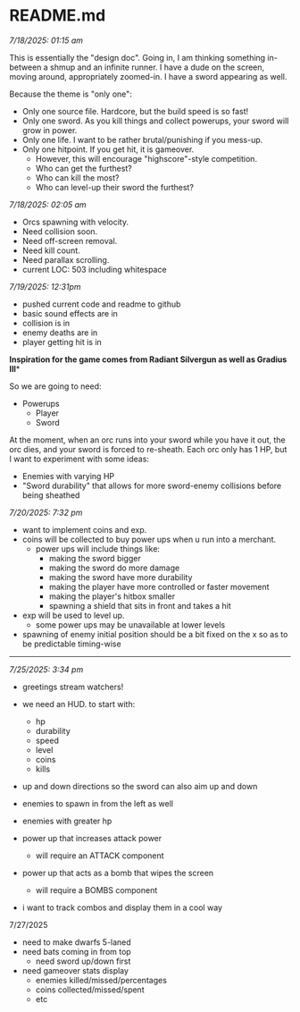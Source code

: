 # README.md

*7/18/2025: 01:15 am*

This is essentially the "design doc".
Going in, I am thinking something in-between a shmup and an infinite runner.
I have a dude on the screen, moving around, appropriately zoomed-in.
I have a sword appearing as well. 

Because the theme is "only one":

- Only one source file. Hardcore, but the build speed is so fast!
- Only one sword. As you kill things and collect powerups, your sword will grow in power.
- Only one life. I want to be rather brutal/punishing if you mess-up.
- Only one hitpoint. If you get hit, it is gameover.
  - However, this will encourage "highscore"-style competition.
  - Who can get the furthest?
  - Who can kill the most?
  - Who can level-up their sword the furthest?

*7/18/2025: 02:05 am*

- Orcs spawning with velocity. 
- Need collision soon.
- Need off-screen removal.
- Need kill count.
- Need parallax scrolling.
- current LOC: 503 including whitespace

*7/19/2025: 12:31pm*

- pushed current code and readme to github
- basic sound effects are in
- collision is in
- enemy deaths are in
- player getting hit is in

**Inspiration for the game comes from Radiant Silvergun as well as Gradius III***

So we are going to need:

- Powerups
    - Player
    - Sword

At the moment, when an orc runs into your sword while you have it out, the orc dies, and your sword is forced to re-sheath.
Each orc only has 1 HP, but I want to experiment with some ideas:

- Enemies with varying HP
- "Sword durability" that allows for more sword-enemy collisions before being sheathed

*7/20/2025: 7:32 pm*

- want to implement coins and exp.
- coins will be collected to buy power ups when u run into a merchant.
  - power ups will include things like:
      - making the sword bigger
      - making the sword do more damage
      - making the sword have more durability
      - making the player have more controlled or faster movement
      - making the player's hitbox smaller
      - spawning a shield that sits in front and takes a hit
- exp will be used to level up.
    - some power ups may be unavailable at lower levels 
- spawning of enemy initial position should be a bit fixed on the x so as to be predictable timing-wise

----------

*7/25/2025: 3:34 pm*

- greetings stream watchers!

- we need an HUD. to start with:
    - hp
    - durability
    - speed
    - level
    - coins
    - kills
- up and down directions so the sword can also aim up and down
- enemies to spawn in from the left as well
- enemies with greater hp
- power up that increases attack power
    - will require an ATTACK component
- power up that acts as a bomb that wipes the screen
    - will require a BOMBS component
- i want to track combos and display them in a cool way



7/27/2025

- need to make dwarfs 5-laned
- need bats coming in from top
  - need sword up/down first
- need gameover stats display
    - enemies killed/missed/percentages
    - coins collected/missed/spent
    - etc











